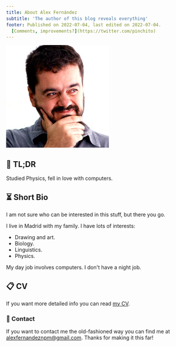 ```yaml
---
title: About Alex Fernández 
subtitle: 'The author of this blog reveals everything'
footer: Published on 2022-07-04, last edited on 2022-07-04.
  [Comments, improvements?](https://twitter.com/pinchito)
---
```


![Yours truly.](/pics/avatar.jpg "🤔. Source: Photo by Sergio García, https://twitter.com/sgmonda.")


## 🙈 TL;DR

Studied Physics,
fell in love with computers.

## ⏳ Short Bio

I am not sure who can be interested in this stuff,
but there you go.

I live in Madrid with my family.
I have lots of interests:
* Drawing and art.
* Biology.
* Linguistics.
* Physics.

My day job involves computers.
I don't have a night job.

## 📋 CV

If you want more detailed info you can read
[my CV](/cv).

### 📧 Contact

If you want to contact me the old-fashioned way you can find me at
[alexfernandeznpm@gmail.com](mailto:alexfernandeznpm@gmail.com).
Thanks for making it this far!

